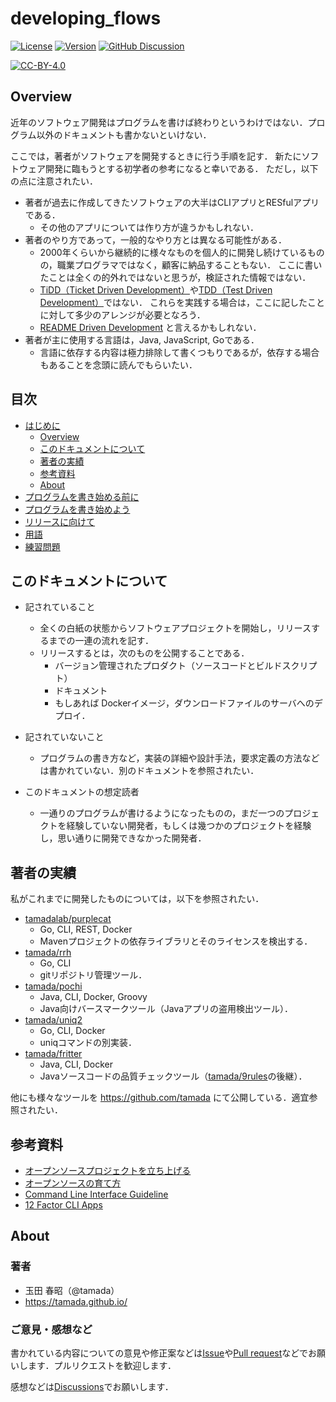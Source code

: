 # developing_flows

[![License](https://img.shields.io/badge/License-CC--BY--4.0-green.svg)](https://github.com/tamada/developing_flows/blob/master/LICENSE)
[![Version](https://img.shields.io/badge/Version-1.0.0-green.svg)](https://github.com/tamada/developing_flows/releases/tag/v1.0.0)
[![GitHub Discussion](https://img.shields.io/badge/GitHub-Discussions-blue?logo=github)](https://github.com/tamada/developing_flows/discussions)

[![CC-BY-4.0](https://i.creativecommons.org/l/by/4.0/88x31.png)](http://creativecommons.org/licenses/by/4.0/)

## Overview

近年のソフトウェア開発はプログラムを書けば終わりというわけではない．プログラム以外のドキュメントも書かないといけない．

ここでは，著者がソフトウェアを開発するときに行う手順を記す．
新たにソフトウェア開発に臨もうとする初学者の参考になると幸いである．
ただし，以下の点に注意されたい．

* 著者が過去に作成してきたソフトウェアの大半はCLIアプリとRESfulアプリである．
    * その他のアプリについては作り方が違うかもしれない．
* 著者のやり方であって，一般的なやり方とは異なる可能性がある．
    * 2000年くらいから継続的に様々なものを個人的に開発し続けているものの，職業プログラマではなく，顧客に納品することもない．
      ここに書いたことは全くの的外れではないと思うが，検証された情報ではない．
    * [TiDD（Ticket Driven Development）](https://www.amazon.co.jp/dp/4798125067/)や[TDD（Test Driven Development）](https://www.amazon.co.jp/dp/4274217884)ではない．
      これらを実践する場合は，ここに記したことに対して多少のアレンジが必要となろう．
    * [README Driven Development](https://tom.preston-werner.com/2010/08/23/readme-driven-development.html) と言えるかもしれない．
* 著者が主に使用する言語は，Java, JavaScript, Goである．
    * 言語に依存する内容は極力排除して書くつもりであるが，依存する場合もあることを念頭に読んでもらいたい．

## 目次

* [はじめに](#readme)
  * [Overview](#overview)
  * [このドキュメントについて](#このドキュメントについて)
  * [著者の実績](#著者の実績)
  * [参考資料](#参考資料)
  * [About](#about)
* [プログラムを書き始める前に](https://github.com/tamada/developing_flows/blob/main/first.md)
* [プログラムを書き始めよう](https://github.com/tamada/developing_flows/blob/main/development.md)
* [リリースに向けて](https://github.com/tamada/developing_flows/blob/main/shipping.md)
* [用語](https://github.com/tamada/developing_flows/blob/main/terms.md)
* [練習問題](https://github.com/tamada/developing_flows/blob/main/exercise.md)

## このドキュメントについて

* 記されていること
  * 全くの白紙の状態からソフトウェアプロジェクトを開始し，リリースするまでの一連の流れを記す．
  * リリースするとは，次のものを公開することである．
      * バージョン管理されたプロダクト（ソースコードとビルドスクリプト）
      * ドキュメント
      * もしあれば Dockerイメージ，ダウンロードファイルのサーバへのデプロイ．

* 記されていないこと
  * プログラムの書き方など，実装の詳細や設計手法，要求定義の方法などは書かれていない．別のドキュメントを参照されたい．

* このドキュメントの想定読者
  * 一通りのプログラムが書けるようになったものの，まだ一つのプロジェクトを経験していない開発者，もしくは幾つかのプロジェクトを経験し，思い通りに開発できなかった開発者．

## 著者の実績

私がこれまでに開発したものについては，以下を参照されたい．

* [tamadalab/purplecat](https://github.com/tamadalab/purplecat)
    * Go, CLI, REST, Docker
    * Mavenプロジェクトの依存ライブラリとそのライセンスを検出する．
* [tamada/rrh](https://github.com/tamada/rrh)
    * Go, CLI
    * gitリポジトリ管理ツール．
* [tamada/pochi](https://github.com/tamada/pochi)
    * Java, CLI, Docker, Groovy
    * Java向けバースマークツール（Javaアプリの盗用検出ツール）．
* [tamada/uniq2](https://github.com/tamada/uniq2)
    * Go, CLI, Docker
    * uniqコマンドの別実装．
* [tamada/fritter](https://github.com/tamada/fritter)
    * Java, CLI, Docker
    * Javaソースコードの品質チェックツール（[tamada/9rules](https://github.com/tamada/9rules)の後継）．

他にも様々なツールを https://github.com/tamada にて公開している．適宜参照されたい．

## 参考資料

* [オープンソースプロジェクトを立ち上げる](https://ja-opensource-guide.github.io/starting-a-project/)
* [オープンソースの育て方](https://producingoss.com/ja/)
* [Command Line Interface Guideline](https://clig.dev)
* [12 Factor CLI Apps](https://medium.com/@jdxcode/12-factor-cli-apps-dd3c227a0e46)

## About

### 著者

*  玉田 春昭（@tamada）
  * https://tamada.github.io/

### ご意見・感想など

書かれている内容についての意見や修正案などは[Issue](https://github.com/tamada/developing_flows/issues)や[Pull request](https://github.com/tamada/developing_flows/pulls)などでお願いします．プルリクエストを歓迎します．

感想などは[Discussions](https://github.com/tamada/developing_flows/discussions)でお願いします．
